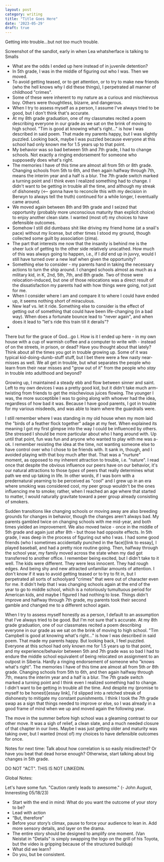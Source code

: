 ```yaml
---
layout: post
category: writing
title: "Title Goes Here"
date: '2023-05-29'
draft: true
---
```


Getting into trouble...but not _too_ much trouble.

Screenshot of the sandlot, early in when Lea whatsherface is talking to Smalls

- What are the odds I ended up here instead of in juvenile detention?
- In 5th grade, I was in the middle of figuring out who I was. Then we moved.
- To avoid getting teased, or to get attention, or to try to make new friends (who the hell knows why I did these things), I perpetrated all manner of childhood "crimes".
- Some of these were inherent to my nature as a curious and mischievous boy. Others were thoughtless, bizarre, and dangerous.
- When I try to assess myself as a person, I assume I've always tried to be good, but I don't think that's accurate.
- At my 8th grade graduation, one of my classmates recited a poem describing everyone in our grade as we sat on the brink of moving to high school. "Tim is good at knowing what's right..." is how I was described in said poem. That made my parents happy, but I was slightly puzzled. Looking back, maybe I was puzzled because everyone at this school had only known me for 1.5 years up to that point.
- My behavior was so bad between 5th and 7th grade, I had to change schools. Not exactly a ringing endorsement for someone who supposedly does what's right.
- The memories I have of this time are almost all from 5th or 8th grade. Changing schools from 5th to 6th, and then again halfway through 7th, means the interim year and a half is a blur. The 7th grade switch marked a turning point and I think even I realized something had to change. I didn't want to be getting in trouble all the time, and although my streak of dishonesty (<-- gonna have to reconcile this with my decision in Berwyn to always tell the truth) continued for a while longer, I eventually came around.
- We moved again between 8th and 9th grade and I seized that opportunity (probably more unconscious maturity than explicit choice) to enjoy another clean slate. I wanted (most of) my choices to have defensible outcomes.
- Somehow I still did dumbass shit like driving my friend home (at a snail's pace) without my license, but other times I stood my ground, though collected some guilt by association (zima). 
- The part that interests me now that the insanity is behind me is the sheer luck of getting to the other side relatively unscathed. How much of this was always going to happen, i.e., if I _did_ end up in juvvy, would I still have turned over a new leaf when given the opportunity?
- Something else to consider - my parents hand in taking the necessary actions to turn the ship around. I changed schools almost as much as a military kid, in K, 2nd, 5th, 7th, and 8th grade. Two of those were relocation-induced, but one of those relocations was a direct result of the dissatisfaction my parents had with how things were going, not just for me.
- When I consider where I am and compare it to where I could have ended up, it seems nothing short of miraculous. 
- New leaf vs. let it ride. Something else to consider is the effect of getting out of something that could have been life-changing (in a bad way). When does a fortunate bounce lead to "never again", and when does it lead to "let's ride this train till it derails"?
- 

There but for the grace of God...go I. How is it I ended up here - in my own house with a cup of warmish coffee and a computer to write with - instead of on the streets, in prison, or dead? Have you thought about that lately? Think about all the times you got in trouble growing up. Some of it was typical kid-doing-dumb-stuff stuff, but I bet there were a few nasty near-misses as well. We all get in trouble, but what separates the people who learn from their near misses and "grow out of it" from the people who _stay_ in trouble into adulthood and beyond?

Growing up, I maintained a steady ebb and flow between sinner and saint. Left to my own devices I was a pretty good kid, but it didn't take much arm-twisting from friends to get the mischevious juices flowing. The younger I was, the more succeptible I was to going along with whoever had the idea, regardless of how bad it was. Because I have good parents, I got in trouble for my various misdeeds, and was able to learn where the guardrails were.

I still remember where I was standing in my old house when my mom laid the "birds of a feather flock together" adage at my feet. When explained its meaning I got my first glimpse into the way I could be influenced by others. She stressed I should be more particular about who I hang around with. Up until that point, fun was fun and anyone who wanted to play with me was a-ok. I remember resisting the idea at the time, not wanting someone else to have control over who I chose to be friends with. It sank in, though, and I avoided playing with that boy much after that. That was a "nurture" moment, as opposed to my inherent attraction to trouble, i.e. "nature". I read once that despite the obvious influence our peers have on our behavior, it's our natural attractions to those _types_ of peers that really determines what path we end up taking in life. In other words, if I was born with a predernatural yearning to be perceived as "cool" and I grew up in an era where smoking was considered cool, my peer group wouldn't be the ones influencing me to smoke; rather, when I reached an age where that started to matter, I would naturally gravitate toward a peer group already consisting of smokers.

Sudden transitions like changing schools or moving away are also breeding grounds for changes in behavior, though the changes aren't always bad. My parents gambled twice on changing schools with me mid-year, and both times yielded an improvement. We also moved twice - once in the middle of 5th grade and again just after 8th - but those had opposite effects. In 5th grade, I was deep in the process of figuring out who I was. I had some good friends (who I sometimes accidentally punched in the face)[link to essay], I played baseball, and had a pretty nice routine going. Then, halfway through the school year, my family moved across the state when my dad got transferred to another office. I remember being excited, but I didn't take to it well. The kids were different. They were less innocent. They had rough edges. And being shy and new attracted unfamiliar amounts of attention. I don't know if it was to avoid getting teased or to try to fit in, but I perpetrated all sorts of schoolyard "crimes" that were out of character even for me. It didn't help that I was changing schools again at the end of the year to go to middle school, which is a notoriously tumultuous period for American kids, and maybe I figured I had nothing to lose. Things didn't improve and halfway through 7th grade, my parents took their second gamble and changed me to a different school again.

When I try to assess myself honestly as a person, I default to an assumption that I've always tried to be good. But I'm not sure that's accurate. At my 8th grade graduation, one of our classmates recited a poem describing everyone in our grade as we sat on the brink of moving to high school. "Tim Campbell is good at knowing what's right..." is how I was described in said poem. That made my parents happy. But looking back, I feel puzzled. Everyone at this school had only known me for 1.5 years up to that point, and my experience/behavior between 5th and 7th grade was so bad I had to endure the middle school equivalent of being relocated on assignment to an outpost in Siberia. Hardly a ringing endorsement of someone who "knows what's right". The memories I have of this time are almost all from 5th _or_ 8th grade. Changing schools from 5th to 6th, and then again halfway through 7th, means the interim year and a half is a blur. The 7th grade switch marked a turning point and I think even I realized something had to change. I didn't want to be getting in trouble all the time. And despite my (promise to myself to be honest)[essay link], I'd slipped into a retched streak of dishonesty to mitigate my constant punishments. I think I took the 7th grade swap as a sign that things needed to improve or else, so I was already in a good frame of mind when we up and moved again the following year.

The move in the summer before high school was a gleaming contrast to our other move. It was a sigh of relief, a clean slate, and a much needed closure of that chapter in our lives. Maybe I was just getting older and maturity was taking over, but I wanted (most of) my choices to have defensible outcomes for once.


Notes for next time: Talk about how correlation is so easily misdirected? Or have you beat that dead horse enough? Otherwise, start talking about big changes in 5th grade.

DO NOT "ACT". THIS IS NOT LINKEDIN.

Global Notes:

Let's have some fun. "Caution rarely leads to awesome." (- John August, Inneresting 05/18/23)

- Start with the end in mind: What do you want the outcome of your story to be?
- Lead with action
- “But, therefore”
- Before your story’s climax, pause to force your audience to lean in. Add more sensory details, and layer on the drama.
- The entire story should be designed to amplify one moment. (Van Neistat in "Details" is simply swapping the logo on the grill of his Toyota, but the video is gripping because of the structured buildup)
- What did we learn?
- Do you, but be consistent.
